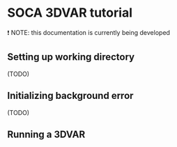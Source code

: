 # SOCA 3DVAR tutorial

❗ NOTE: this documentation is currently being developed

## Setting up working directory
(TODO)

## Initializing background error
(TODO)

## Running a 3DVAR